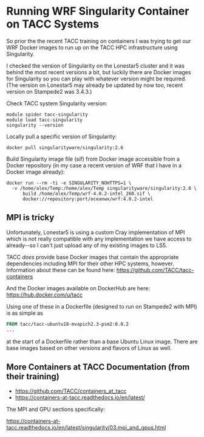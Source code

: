 # Running WRF Singularity Container on TACC Systems


So prior the the recent TACC training on containers I was trying to get our WRF Docker images to run up on the TACC HPC infrastructure using Singularity.

I checked the version of Singularity on the Lonestar5 cluster and it was behind the most recent versions a bit, but luckily there are Docker images for Singularity so you can play with whatever version might be required. (The version on Lonestar5 may already be updated by now too, recent version on Stampede2 was 3.4.3.)

Check TACC system Singularity version:

```
module spider tacc-singularity
module load tacc-singularity
singularity --version
```

Locally pull a specific version of Singularity:

```
docker pull singularityware/singularity:2.6
```

Build Singularity image file (sif) from Docker image accessible from a Docker repository (in my case a recent version of WRF that I have in a Docker image already):

```
docker run --rm -ti -e SINGULARITY_NOHTTPS=1 \
  -v /home/alex/Temp:/home/alex/Temp singularityware/singularity:2.6 \
      build /home/alex/Temp/wrf-4.0.2-intel_260.sif \
      docker://repository:port/oceanwx/wrf:4.0.2-intel
```

## MPI is tricky

Unfortunately, Lonestar5 is using a custom Cray implementation of MPI which is not really compatible with any implementation we have access to already--so I can't just upload any of my existing images to LS5.

TACC *does* provide base Docker images that contain the appropriate dependencies including MPI for their other HPC systems, however. Information about these can be found here: https://github.com/TACC/tacc-containers

And the Docker images available on DockerHub are here: https://hub.docker.com/u/tacc

Using one of these in a Dockerfile (designed to run on Stampede2 with MPI) is as simple as

```dockerfile
FROM tacc/tacc-ubuntu18-mvapich2.3-psm2:0.0.2
...
```
at the start of a Dockerfile rather than a base Ubuntu Linux image. There are base images based on other versions and flavors of Linux as well.

## More Containers at TACC Documentation (from their training)

* https://github.com/TACC/containers_at_tacc
* https://containers-at-tacc.readthedocs.io/en/latest/

The MPI and GPU sections specifically:

https://containers-at-tacc.readthedocs.io/en/latest/singularity/03.mpi_and_gpus.html
